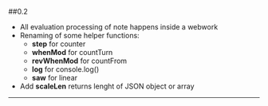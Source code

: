 ##0.2

- All evaluation processing of note happens inside a webwork
- Renaming of some helper functions:
	- **step** for counter
	- **whenMod** for countTurn
	- **revWhenMod** for countFrom
	- **log** for console.log()
	- **saw** for linear 
- Add **scaleLen** returns lenght of JSON object or array

___
